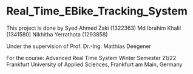 # Real_Time_EBike_Tracking_System

This project is done by
Syed Ahmed Zaki (1322363)
Md Ibrahim Khalil (1341580)
Nikhitha Yerrathota (1293858)

Under the supervision of
Prof. Dr.-Ing. Matthias Deegener

For the course:
Advanced Real Time System
Winter Semester 21/22
Frankfurt University of Applied Sciences, Frankfurt am Main, Germany
